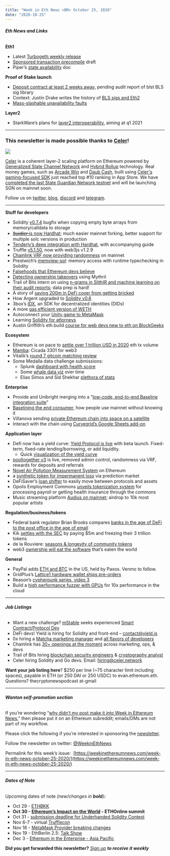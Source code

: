 ```yaml
---
title: "Week in Eth News <BR> October 25, 2020"
date: "2020-10-25"
---
```


###### **Eth News and Links**

**Eth1**

- Latest [Turbogeth weekly release](https://github.com/ledgerwatch/turbo-geth/releases/tag/2020.10.02)
- [Sponsored transaction precompile](https://hackmd.io/@SamWilsn/rkmD5l8Pw) draft
- Piper’s [state availability](https://notes.ethereum.org/e8VFLDiUSPSn2v7VVM1CXw) doc

**Proof of Stake launch**

- [Deposit contract at least 2 weeks away](https://youtu.be/JOgowAlKSqw?t=2487), pending audit report of blst BLS sig library
- Context: Justin Drake writes the history of [BLS sigs and Eth2](https://www.reddit.com/r/ethfinance/comments/jghide/daily_general_discussion_october_23_2020/g9sz7jm/)
- [Mass-slashable unavailability faults](https://ethresear.ch/t/mass-slashable-unavailability-faults/8129)

**Layer2**

- StarkWare’s plans for [layer2 interoperability](https://medium.com/starkware/the-road-to-l2-interoperability-718ff69ec822), aiming at q1 2021

* * *

### **This newsletter is made possible thanks to [Celer](https://www.celer.network/)!**

[![](https://cdn.substack.com/image/fetch/w_1456,c_limit,f_auto,q_auto:good,fl_progressive:steep/https%3A%2F%2Fbucketeer-e05bbc84-baa3-437e-9518-adb32be77984.s3.amazonaws.com%2Fpublic%2Fimages%2F18e1fc5a-eab4-4869-9b9d-135dff1fabaa_950x400.png)](https://cdn.substack.com/image/fetch/f_auto,q_auto:good,fl_progressive:steep/https%3A%2F%2Fbucketeer-e05bbc84-baa3-437e-9518-adb32be77984.s3.amazonaws.com%2Fpublic%2Fimages%2F18e1fc5a-eab4-4869-9b9d-135dff1fabaa_950x400.png)

[Celer](http://celer.network/) is a coherent layer-2 scaling platform on Ethereum powered by [Generalized State Channel Network](https://www.celer.network/docs/celercore/index.html) and [Hybrid Rollup](https://medium.com/celer-network/adding-hybrid-pos-rollup-sidechain-to-celers-coherent-layer-2-platform-d1d3067fe593) technology. Real money games, such as [Arcade Win](https://apps.apple.com/us/app/arcade-win/id1459895768) and [Daub Cash](https://apps.apple.com/us/app/daub-cash/id1513396754), built using [Celer's gaming-focused SDK](http://developer.celerx.app/) just reached top #10 ranking in App Store. We have [completed the last State Guardian Network testnet](https://blog.celer.network/2020/10/04/sgn-beta-testnet-community-event-successfully-completed/) and will be launching SGN on mainnet soon.

Follow us on [twitter](https://twitter.com/CelerNetwork), [blog](https://blog.celer.network/), [discord](https://discord.com/invite/Trhab5w) and [telegram](https://t.me/celernetwork).

* * *

**Stuff for developers**

- Solidity [v0.7.4](https://solidity.ethereum.org/2020/10/19/solidity-0.7.4-release-announcement/) bugfix when copying empty byte arrays from memory/calldata to storage
- [B̶u̶i̶d̶l̶e̶r̶ is now Hardhat](https://medium.com/nomic-labs-blog/buidler-has-evolved-introducing-hardhat-4bccd13bc931); much easier mainnet forking, better support for multiple solc versions in production
- [Tenderly’s deep integration with Hardhat](https://blog.tenderly.co/level-up-your-smart-contract-productivity-using-hardhat-and-tenderly/), with accompanying guide
- Truffle [v5.1.50](https://github.com/trufflesuite/truffle/releases/tag/v5.1.50), now with web3js v1.2.9
- [Chainlink VRF now providing randomness](https://blog.chain.link/chainlink-vrf-now-live-on-ethereum-mainnet/) on mainnet
- Prestwich’s [memview-sol](https://github.com/summa-tx/memview-sol): memory access with runtime typechecking in Solidity
- [Falsehoods that Ethereum devs believe](https://gist.github.com/spalladino/a349f0ca53dbb5fc3914243aaf7ea8c6)
- [Detecting ownership takeovers](https://diligence.consensys.net/blog/2020/09/detecting-ownership-takeovers-using-mythril) using Mythril
- Trail of Bits intern on using [n-grams in SlithIR and machine learning on their audit reports](https://blog.trailofbits.com/2020/10/23/efficient-audits-with-machine-learning-and-slither-simil/); data prep is hard!
- A story of [saving 200m in DeFi cover from getting bricked](https://medium.com/armorfi/saving-200m-in-defi-cover-ffe492f9459b)
- How Argent upgraded to [Solidity v0.6](https://www.argent.xyz/blog/argent-upgrading-to-solidity-0-6/)
- 3box’s [IDX](https://medium.com/3box/idx-a-devkit-for-open-identity-48edc88e8e85), an SDK for decentralized identities (DIDs)
- A more [gas efficient version of WETH](https://twitter.com/acuestacanada/status/1319581439831298048)
- Autoconnect your [Unity game to MetaMask](https://medium.com/coinmonks/unity-engine-metamask-wallet-6797d4699e45)
- Learning [Solidity for attorneys](https://lexdao.substack.com/p/learning-solidity-for-attorneys)
- Austin Griffith’s eth.build [course for web devs new to eth on BlockGeeks](https://courses.blockgeeks.com/course/eth-build/)

**Ecosystem**

- Ethereum is on pace to [settle over 1 trillion USD in 2020](https://twitter.com/MessariCrypto/status/1318985292347543552) eth tx volume
- [Mamba](https://twitter.com/vasa_develop/status/1318337690828369921): Cicada 3301 for web3
- Vitalik’s [round 7 gitcoin matching review](https://vitalik.ca/general/2020/10/18/round7.html)
- Some Medalla data challenge submissions:
    - Splunk [dashboard with health score](https://www.splunk.com/en_us/blog/tips-and-tricks/attesting-the-health-of-ethereum-2-0.html)
    - Some [whale data viz](https://medium.com/coinmonks/visualizing-whales-in-the-rough-seas-of-medalla-the-ethereum-2-testnet-f748592fc08a) over time
    - Elias Simos and Sid Shekhar [plethora of stats](https://eth2data.github.io/)

**Enterprise**

- Provide and Unibright merging into a “[low-code, end-to-end Baseline integration suite](https://medium.com/unibrightio/provide-incorporates-the-unibright-framework-to-create-unified-service-for-corporate-data-sharing-e0f0a57b7f25)”
- [Baselining the end consumer](https://medium.com/@a.freundhaskel/baselining-the-end-consumer-9349a8e0ed7e), how people use mainnet without knowing it
- Villanova sending [private Ethereum chain into space on a satellite](https://www.coindesk.com/villanova-test-ethereum-blockchain-space)
- Interact with the chain using [Curvegrid’s Google Sheets add-on](https://www.curvegrid.com/blog/2020-10-20-multibaas-for-google-sheets/)

**Application layer**

- Defi now has a yield curve: [Yield Protocol is live](https://medium.com/yield-protocol/yield-protocol-is-live-e6e8ebf2537b) with beta launch. Fixed-term, fixed-rate lending/borrowing, or add liquidity.
    - Quick [visualization of the yield curve](https://curve.is/)
- [pooltogether v3](https://medium.com/pooltogether/the-new-pooltogether-891d94858588) is live, removed admin control, randomness via VRF, rewards for deposits and referrals
- [Novel Air Pollution Measurement System](https://www.mdpi.com/2224-2708/9/4/49/htm) on Ethereum
- a [synthetic token for impermanent loss](https://medium.com/hakkafinance/impermanent-gain-the-antimatter-of-impermanent-loss-8d4d6c513d09) via prediction market
- DeFiSaver’s [loan shifter](https://medium.com/defi-saver/introducing-loan-shifter-change-your-collateral-or-debt-asset-and-shift-between-protocols-using-cf03ec3c225f) to easily move between protocols and assets
- Opolis Employment Commons [unveils tokenization system](https://medium.com/opolis/opolis-announces-upcoming-rewards-token-which-members-can-earn-for-consumption-of-payroll-2eb45f88874e) for processing payroll or getting health insurance through the commons
- Music streaming platform [Audius on mainnet](https://medium.com/audius/welcome-audio-to-mainnet-409009bc130c); airdrop to 10k most popular artists

**Regulation/business/tokens**

- Federal bank regulator Brian Brooks compares [banks in the age of DeFi to the post office in the age of email](https://cointelegraph.com/news/mainstream-defi-is-inevitable-us-currency-comptroller)
- Kik [settles with the SEC](https://www.courtlistener.com/docket/15722539/89/2/us-securities-and-exchange-commission-v-kik-interactive-inc/) by paying $5m and freezing their 3 trillion tokens
- de la Rouviere: [seasons & longevity of community tokens](https://blog.simondlr.com/posts/seasons-longevity-in-community-tokens)
- web3 [ownership will eat the software](https://medium.com/@etm612/ownership-will-eat-the-software-thats-eaten-the-world-82030c8b6a14) that’s eaten the world

**General**

- PayPal adds [ETH and BTC](https://newsroom.paypal-corp.com/2020-10-21-PayPal-Launches-New-Service-Enabling-Users-to-Buy-Hold-and-Sell-Cryptocurrency) in the US, held by Paxos. Venmo to follow.
- GridPlus’s [Lattice1 hardware wallet ships pre-orders](https://blog.gridplus.io/from-idea-to-reality-the-first-lattice1-hardware-wallets-have-shipped-5e9672e89c32)
- Reason’s [cypherpunk series, video 3](https://youtu.be/lv8OFSWZkGs)
- Build a [high performance fuzzer with GPUs](https://blog.trailofbits.com/2020/10/22/lets-build-a-high-performance-fuzzer-with-gpus/) for 10x performance in the cloud

* * *

###### **Job Listings**

- Want a new challenge? [mStable](https://twitter.com/mstable_) seeks experienced [Smart Contract/Protocol Dev](https://cryptocurrencyjobs.co/engineering/mstable-protocol-developer-defi/)
- DeFi devs! Yield is hiring for Solidity and front-end – contact@yield.is
- 0x hiring a [Matcha marketing manager](https://boards.greenhouse.io/0x/jobs/4923909002) and [all flavors of developers](https://0x.org/about/jobs)
- Chainlink has [30+ openings at the moment](https://jobs.lever.co/chainlink/) across marketing, ops, & devs
- Trail of Bits hiring [blockchain security engineers](https://jobs.lever.co/trailofbits/4f459855-3299-462f-9e73-299a840d5baf) & [cryptography analyst](https://jobs.lever.co/trailofbits/56af8506-3205-4c7b-b28d-ba8292bd1a47)
- Celer hiring Solidity and Go devs. Email: hiring@celer.network

**Want your job listing here**? $250 per line (~75 character limit including spaces), payable in ETH (or 250 DAI or 250 USDC) to evan.ethereum.eth. Questions? thecryptonewspodcast at-gmail

* * *

###### **Wanton self-promotion section**

If you’re wondering “[why didn’t my post make it into Week in Ethereum News](https://www.evanvanness.com/post/179914035841/why-didnt-my-post-make-the-newsletter),” then please put it on an Ethereum subreddit; emails/DMs are not part of my workflow.

Please click the following if you’re interested in sponsoring the [newsletter](https://www.evanvanness.com/post/625741875743227904/evan-is-live-on-balancer).

Follow the newsletter on twitter: [@WeekinEthNews](https://twitter.com/WeekInEthNews)

Permalink for this week’s issue:  [https://weekinethereumnews.com/week-in-eth-news-october-25-2020/](https://weekinethereumnews.com/week-in-eth-news-october-25-2020/)

* * *

###### **Dates of Note**

Upcoming dates of note _(_new/changes in **bold**_)_**:**

- Oct 29 - [ETHBKK](https://pages.atato.com/ethbkk)
- **Oct 30 - [Ethereum’s Impact on the World](https://ethonline.org/impact/) - ETHOnline summit**
- Oct 31 - [submission deadline for Underhanded Solidity Contest](https://underhanded.soliditylang.org/)
- Nov 6-7 - virtual [Trufflecon](https://www.trufflesuite.com/trufflecon2020)
- Nov 16 - [MetaMask Provider breaking changes](https://medium.com/metamask/breaking-changes-to-the-metamask-provider-its-happening-eebc91fff1a7)
- Nov 19 - EthBerlin 2.5: [Talk Show](https://medium.com/ethberlin/move-over-netflix-theres-a-new-zoom-talk-show-in-town-db48c75d35af)
- Dec 3 - [Ethereum in the Enterprise - Asia Pacific](https://twitter.com/EntEthAlliance/status/1314652848655872000)

**Did you get forwarded this newsletter?** _[Sign up](https://weekinethereum.substack.com/subscribe#about) **to receive it weekly**_
